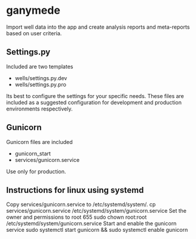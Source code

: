 # ganymede

Import well data into the app and create analysis reports and meta-reports based on user criteria.

## Settings.py
Included are two templates
* wells/settings.py.dev
* wells/settings.py.pro

Its best to configure the settings for your specific needs. These files are included as a suggested configuration for development and production environments respectively.

## Gunicorn
Gunicorn files are included
* gunicorn_start
* services/gunicorn.service

Use only for production. 

## Instructions for linux using systemd

Copy services/gunicorn.service to /etc/systemd/system/.
cp services/gunicorn.service /etc/systemd/system/gunicorn.service
Set the owner and permissions to root 655
sudo chown root:root /etc/systemd/system/gunicorn.service
Start and enable the gunicorn service
sudo systemctl start gunicorn && sudo systemctl enable gunicorn
